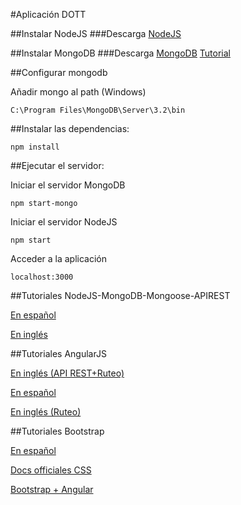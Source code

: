 #Aplicación DOTT

##Instalar NodeJS
###Descarga
[NodeJS](https://nodejs.org/en/)

##Instalar MongoDB
###Descarga
[MongoDB](https://www.mongodb.org/downloads#production)
[Tutorial](https://docs.mongodb.org/manual/tutorial/install-mongodb-on-windows/)

##Configurar mongodb

Añadir mongo al path (Windows)
```
C:\Program Files\MongoDB\Server\3.2\bin
```

##Instalar las dependencias:
```
npm install
```


##Ejecutar el servidor:

Iniciar el servidor MongoDB
```
npm start-mongo
```
Iniciar el servidor NodeJS
```
npm start
```
Acceder a la aplicación
```
localhost:3000
```

##Tutoriales NodeJS-MongoDB-Mongoose-APIREST

[En español](https://carlosazaustre.es/blog/como-crear-una-api-rest-usando-node-js/)

[En inglés](https://scotch.io/tutorials/using-mongoosejs-in-node-js-and-mongodb-applications)

##Tutoriales AngularJS

[En inglés (API REST+Ruteo)](http://www.sitepoint.com/creating-crud-app-minutes-angulars-resource/)

[En español](https://carlosazaustre.es/blog/tutorial-ejemplo-de-aplicacion-web-con-angular-js-y-api-rest-con-node/)

[En inglés (Ruteo)](https://scotch.io/tutorials/angular-routing-using-ui-router)

##Tutoriales Bootstrap

[En español](https://librosweb.es/libro/bootstrap_3/)

[Docs officiales CSS](http://getbootstrap.com/css/)

[Bootstrap + Angular](https://angular-ui.github.io/bootstrap/)
